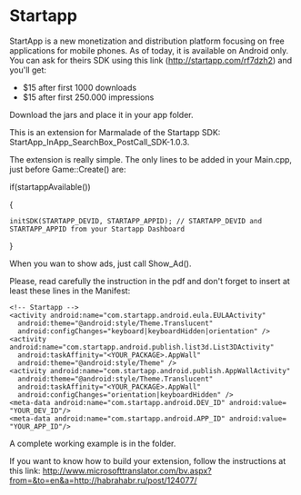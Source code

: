 Startapp
========

StartApp is a new monetization and distribution platform focusing on free applications for mobile phones. As of today, it is available on Android only.
You can ask for theirs SDK using this link (http://startapp.com/rf7dzh2) and you'll get:
- $15 after first 1000 downloads 
- $15 after first 250.000 impressions

Download the jars and place it in your app folder.

This is an extension for Marmalade of the Startapp SDK: StartApp_InApp_SearchBox_PostCall_SDK-1.0.3.

The extension is really simple. The only lines to be added in your Main.cpp, just before Game::Create() are:

if(startappAvailable())

{

	initSDK(STARTAPP_DEVID, STARTAPP_APPID); // STARTAPP_DEVID and STARTAPP_APPID from your Startapp Dashboard

}

When you wan to show ads, just call Show_Ad().

Please, read carefully the instruction in the pdf and don't forget to insert at least these lines in the Manifest:

    <!-- Startapp -->
    <activity android:name="com.startapp.android.eula.EULAActivity"
      android:theme="@android:style/Theme.Translucent"
      android:configChanges="keyboard|keyboardHidden|orientation" />
    <activity android:name="com.startapp.android.publish.list3d.List3DActivity"
      android:taskAffinity="<YOUR_PACKAGE>.AppWall"
      android:theme="@android:style/Theme" />
    <activity android:name="com.startapp.android.publish.AppWallActivity"
      android:theme="@android:style/Theme.Translucent"
      android:taskAffinity="<YOUR_PACKAGE>.AppWall"
      android:configChanges="orientation|keyboardHidden" />
    <meta-data android:name="com.startapp.android.DEV_ID" android:value= "YOUR_DEV_ID"/>
    <meta-data android:name="com.startapp.android.APP_ID" android:value= "YOUR_APP_ID"/>

A complete working example is in the folder.

If you want to know how to build your extension, follow the instructions at this link: http://www.microsofttranslator.com/bv.aspx?from=&to=en&a=http://habrahabr.ru/post/124077/
